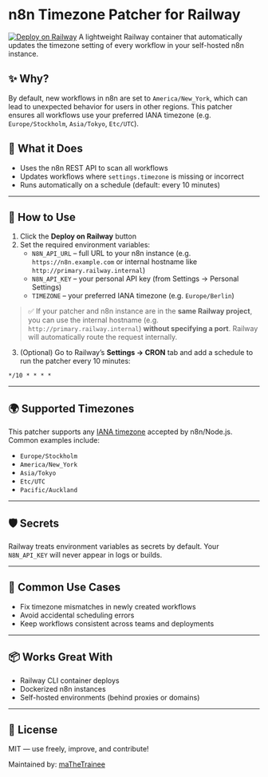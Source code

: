 # n8n Timezone Patcher for Railway

[![Deploy on Railway](https://railway.com/button.svg)](https://railway.com/deploy/courteous-gentleness?referralCode=LYVezg)
A lightweight Railway container that automatically updates the timezone setting of every workflow in your self-hosted n8n instance.

## ✨ Why?

By default, new workflows in n8n are set to `America/New_York`, which can lead to unexpected behavior for users in other regions. This patcher ensures all workflows use your preferred IANA timezone (e.g. `Europe/Stockholm`, `Asia/Tokyo`, `Etc/UTC`).

## 🔧 What it Does

- Uses the n8n REST API to scan all workflows
- Updates workflows where `settings.timezone` is missing or incorrect
- Runs automatically on a schedule (default: every 10 minutes)

---

## 🚀 How to Use

1. Click the **Deploy on Railway** button
2. Set the required environment variables:
   - `N8N_API_URL` – full URL to your n8n instance (e.g. `https://n8n.example.com` or internal hostname like `http://primary.railway.internal`)
   - `N8N_API_KEY` – your personal API key (from Settings → Personal Settings)
   - `TIMEZONE` – your preferred IANA timezone (e.g. `Europe/Berlin`)

> ✅ If your patcher and n8n instance are in the **same Railway project**, you can use the internal hostname (e.g. `http://primary.railway.internal`) **without specifying a port**. Railway will automatically route the request internally.

3. (Optional) Go to Railway’s **Settings → CRON** tab and add a schedule to run the patcher every 10 minutes:

```cron
*/10 * * * *
```

---

## 🌍 Supported Timezones

This patcher supports any [IANA timezone](https://en.wikipedia.org/wiki/List_of_tz_database_time_zones) accepted by n8n/Node.js. Common examples include:

- `Europe/Stockholm`
- `America/New_York`
- `Asia/Tokyo`
- `Etc/UTC`
- `Pacific/Auckland`

---

## 🛡️ Secrets

Railway treats environment variables as secrets by default. Your `N8N_API_KEY` will never appear in logs or builds.

---

## 🧩 Common Use Cases

- Fix timezone mismatches in newly created workflows
- Avoid accidental scheduling errors
- Keep workflows consistent across teams and deployments

---

## 📦 Works Great With

- Railway CLI container deploys
- Dockerized n8n instances
- Self-hosted environments (behind proxies or domains)

---

## 🪪 License

MIT — use freely, improve, and contribute!

Maintained by: [maTheTrainee](https://github.com/maTheTrainee)
